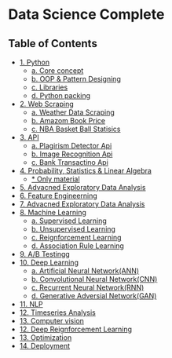 # Data Science Complete

## Table of Contents
* <a href="#sec1">1. Python</a>
  * <a href="#sec1.1"> a. Core concept </a>
  * <a href="#sec1.1"> b. OOP & Pattern Designing </a>
  * <a href="#sec1.1"> c. Libraries </a>
  * <a href="#sec1.1"> d. Python packing </a>
* <a href="#sec2">2. Web Scraping</a>
  * <a href="#sec2.1"> a. Weather Data Scraping </a>
  * <a href="#sec2.2"> b. Amazom Book Price </a>
  * <a href="#sec2.3"> c. NBA Basket Ball Statisics </a>
* <a href="#sec3">3. API</a>
  * <a href="#sec3.1"> a. Plagirism Detector Api</a>
  * <a href="#sec3.2"> b. Image Recognition Api</a>
  * <a href="#sec3.3"> c. Bank Transactino Api </a>
* <a href="#sec4">4. Probability, Statistics & Linear Algebra</a>
  * <a href="#sec4.1"> * Only material </a>
* <a href="#sec4">5. Advacned Exploratory Data Analysis</a>
* <a href="#sec4">6. Feature Engineerning</a>
* <a href="#sec4">7. Advacned Exploratory Data Analysis</a>
* <a href="#sec4">8. Machine Learning</a>
  * <a href="#sec4.1"> a. Supervised Learning </a>
  * <a href="#sec4.2"> b. Unsupervised Learning </a>
  * <a href="#sec4.3"> c. Reignforcement Learning </a>
  * <a href="#sec4.4"> d. Association Rule Learning</a>
* <a href="#sec4">9. A/B Testingg</a>
* <a href="#sec4">10. Deep Learning</a>
  * <a href="#sec4.1"> a. Artificial Neural Network(ANN)</a>
  * <a href="#sec4.2"> b. Convolutional Neural Network(CNN) </a>
  * <a href="#sec4.3"> c. Recurrent Neural Network(RNN) </a>
  * <a href="#sec4.4"> d. Generative Adversial Network(GAN)</a>
* <a href="#sec4">11. NLP</a>
* <a href="#sec4">12. Timeseries Analysis</a>
* <a href="#sec4">13. Computer vision</a>
* <a href="#sec4">12. Deep Reignforcement Learning</a>
* <a href="#sec4">13. Optimization</a>
* <a href="#sec4">14. Deployment</a>

